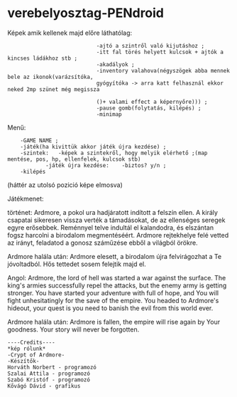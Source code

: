 # verebelyosztag-PENdroid

Képek amik kellenek majd előre láthatólag:	

								-ajtó a szintről való kijutáshoz ;
								-itt fal törés helyett kulcsok + ajtók a kincses ládákhoz stb ;
								-akadályok ;
								-inventory valahova(négyszögek abba mennek bele az ikonok(varázsítóka,
								gyógyítóka -> arra katt felhasznál ekkor neked 2mp szünet még megissza 
								
								()+ valami effect a képernyőre))) ;
								-pause gomb(folytatás, kilépés) ;
								-minimap
								
			
Menű:	
	
		-GAME NAME ;
		-játék(ha kivittük akkor játék újra kezdése) ;
		-szintek:	-képek a szintekről, hogy melyik elérhető ;(map mentése, pos, hp, ellenfelek, kulcsok stb)
				-játék újra kezdése:	-biztos? y/n ;
		-kilépés
(háttér az utolsó pozició képe elmosva)

Játékmenet:	

történet: 	Ardmore, a pokol ura hadjáratott indított a felszín ellen. A király csapatai sikeresen vissza verték a támadásokat,
 de az ellenséges seregek egyre erősebbek. Reménnyel telve indultál el kalandodra, és elszántan fogsz harcolni a birodalom megmentéséért. Ardmore rejtekhelye felé vetted az irányt, feladatod a gonosz száműzése ebből a világból örökre.
							
Ardmore halála után: Ardmore elesett, a birodalom újra felvirágozhat a Te jóvoltadból. Hős tettedet sosem felejtik majd el.



Angol: Ardmore, the lord of hell was started a war against the surface. The king's armies successfully repel the attacks, but the enemy army is getting stronger. You have started your adventure with full of hope, and You will fight unhesitatingly for the save of the empire. You headed to Ardmore's hideout, your quest is you need to banish the evil from this world ever.

Ardmore halála után: Ardmore is fallen, the empire will rise again by Your goodness. Your story will never be forgotten.
									
	----Credits----
	*kép rólunk*
	-Crypt of Ardmore-
	-Készítők-
	Horváth Norbert - programozó
	Szalai Attila - programozó
	Szabó Kristóf - programozó
	Kővágó Dávid - grafikus



